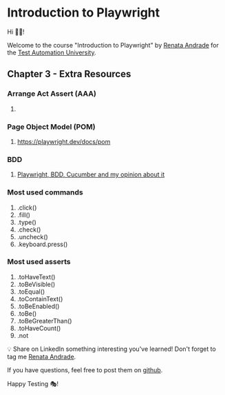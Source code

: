 # Introduction to Playwright

Hi 👋🏽!

Welcome to the course "Introduction to Playwright" by [Renata Andrade](https://testingwithrenata.com/) for the [Test Automation University](https://testautomationu.applitools.com/).

## Chapter 3 - Extra Resources

### Arrange Act Assert (AAA)
1. 

### Page Object Model (POM)
1. https://playwright.dev/docs/pom

### BDD
1. [Playwright, BDD, Cucumber and my opinion about it](https://testingwithrenata.com/blog/test-automation/playwright-bdd-cucumber-e-a-minha-opiniao-sobre-isso/)

### Most used commands
1. .click()
1. .fill()
1. .type()
1. .check()
1. .uncheck()
1. .keyboard.press(<key>)

### Most used asserts
1. .toHaveText()
1. .toBeVisible()
1. .toEqual()
1. .toContainText()
1. .toBeEnabled()
1. .toBe()
1. .toBeGreaterThan()
1. .toHaveCount()
1. .not

💡 Share on LinkedIn something interesting you've learned! Don't forget to tag me [Renata Andrade](https://www.linkedin.com/in/raptatinha/).

If you have questions, feel free to post them on [github](https://github.com/raptatinha/tau-introduction-to-playwright/issues).

Happy Testing 🎭!